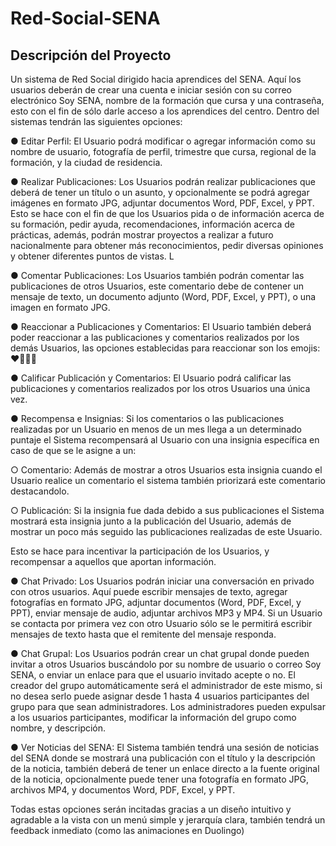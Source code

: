 # Red-Social-SENA

## **Descripción del Proyecto**

Un sistema de Red Social dirigido hacia aprendices del SENA. Aquí los usuarios deberán de crear una cuenta e iniciar sesión con su correo electrónico Soy SENA, nombre de la formación que cursa y una contraseña, esto con el fin de sólo darle acceso a los aprendices del centro. Dentro del sistemas tendrán las siguientes opciones:

●	Editar Perfil: El Usuario podrá modificar o agregar información como su nombre de usuario, fotografía de perfil, trimestre que cursa, regional de la formación, y la ciudad de residencia.

●	Realizar Publicaciones: Los Usuarios podrán realizar publicaciones que deberá de tener un título o un asunto, y opcionalmente se podrá agregar imágenes en formato JPG, adjuntar documentos Word, PDF, Excel, y PPT. Esto se hace con el fin de que los Usuarios pida o de información acerca de su formación, pedir ayuda, recomendaciones, información acerca de prácticas, además, podrán mostrar proyectos a realizar a futuro nacionalmente para obtener más reconocimientos, pedir diversas opiniones y obtener diferentes puntos de vistas. L

●	Comentar Publicaciones: Los Usuarios también podrán comentar las publicaciones de otros Usuarios, este comentario debe de contener un mensaje de texto, un documento adjunto (Word, PDF, Excel, y PPT), o una imagen en formato JPG.

●	Reaccionar a Publicaciones y Comentarios: El Usuario también deberá poder reaccionar a las publicaciones y comentarios realizados por los demás Usuarios, las opciones establecidas para reaccionar son los emojis: ❤️🤣😓😡

●	Calificar Publicación y Comentarios: El Usuario podrá calificar las publicaciones y comentarios realizados por los otros Usuarios una única vez.

●	Recompensa e Insignias: Si los comentarios o las publicaciones realizadas por un Usuario en menos de un mes llega a un determinado puntaje el Sistema recompensará al Usuario con una insignia específica en caso de que se le asigne a un:

○	Comentario: Además de mostrar a otros Usuarios esta insignia cuando el Usuario realice un comentario el sistema también priorizará este comentario destacandolo.

○	Publicación: Si la insignia fue dada debido a sus publicaciones el Sistema mostrará esta insignia junto a la publicación del Usuario, además de mostrar un poco más seguido las publicaciones realizadas de este Usuario.

Esto se hace para incentivar la participación de los Usuarios, y recompensar a aquellos que aportan información.

●	Chat Privado: Los Usuarios podrán iniciar una conversación en privado con otros usuarios. Aquí puede escribir mensajes de texto, agregar fotografías en formato JPG, adjuntar documentos (Word, PDF, Excel, y PPT), enviar mensaje de audio, adjuntar archivos MP3 y MP4. Si un Usuario se contacta por primera vez con otro Usuario sólo se le permitirá escribir mensajes de texto hasta que el remitente del mensaje responda.

●	Chat Grupal: Los Usuarios podrán crear un chat grupal donde pueden invitar a otros Usuarios buscándolo por su nombre de usuario o correo Soy SENA, o enviar un enlace para que el usuario invitado acepte o no. El creador del grupo automáticamente será el administrador de este mismo, si no desea serlo puede asignar desde 1 hasta 4 usuarios participantes del grupo para que sean administradores. Los administradores pueden expulsar a los usuarios participantes, modificar la información del grupo como nombre, y descripción.

●	Ver Noticias del SENA: El Sistema también tendrá una sesión de noticias del SENA donde se mostrará una publicación con el título y la descripción de la noticia, también deberá de tener un enlace directo a la fuente original de la noticia, opcionalmente puede tener una fotografía en formato JPG, archivos MP4, y documentos Word, PDF, Excel, y PPT.

Todas estas opciones serán incitadas gracias a un diseño intuitivo y agradable a la vista con un menú simple y jerarquía clara, también tendrá un feedback inmediato (como las animaciones en Duolingo)
